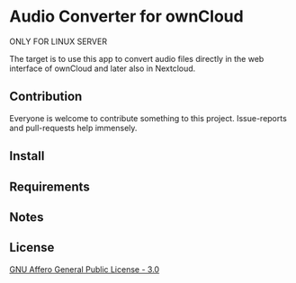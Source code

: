 # Audio Converter for ownCloud

ONLY FOR LINUX SERVER


The target is to use this app to convert audio files directly in the web interface of ownCloud and later also in Nextcloud.


## Contribution
Everyone is welcome to contribute something to this project.
Issue-reports and pull-requests help immensely.


## Install


## Requirements


## Notes


## License
[GNU Affero General Public License - 3.0](http://www.gnu.org/licenses/agpl-3.0.html)